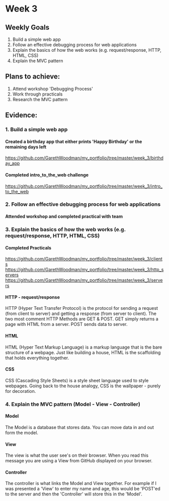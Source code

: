# Week 3

## Weekly Goals
1. Build a simple web app
2. Follow an effective debugging process for web applications
3. Explain the basics of how the web works (e.g. request/response, HTTP, HTML, CSS)
4. Explain the MVC pattern


## Plans to achieve:
1. Attend workshop 'Debugging Process'
2. Work through practicals 
3. Research the MVC pattern

## Evidence:
### 1. Build a simple web app
#### Created a birthday app that either prints 'Happy Birthday' or the remaining days left 
https://github.com/GarethWoodman/my_portfolio/tree/master/week_3/birthday_app

#### Completed intro_to_the_web challenge
https://github.com/GarethWoodman/my_portfolio/tree/master/week_3/intro_to_the_web

### 2. Follow an effective debugging process for web applications
#### Attended workshop and completed practical with team

### 3. Explain the basics of how the web works (e.g. request/response, HTTP, HTML, CSS)
#### Completed Practicals
https://github.com/GarethWoodman/my_portfolio/tree/master/week_3/clients
https://github.com/GarethWoodman/my_portfolio/tree/master/week_3/http_servers
https://github.com/GarethWoodman/my_portfolio/tree/master/week_3/servers

#### HTTP - request/response 
HTTP (Hyper Text Transfer Protocol) is the protocol for sending a request (from client to server) and getting a response (from server to client).
The two most comment HTTP Methods are GET & POST. GET simply returns a page with HTML from a server. POST sends data to server. 

#### HTML
HTML (Hyper Text Markup Language) is a markup language that is the bare structure of a webpage. Just like building a house, HTML is the scaffolding that holds everything together.  

#### CSS
CSS (Cascading Style Sheets) is a style sheet language used to style webpages. Going back to the house analogy, CSS is the wallpaper - purely for decoration. 


### 4. Explain the MVC pattern (Model - View - Controller)
#### Model
The Model is a database that stores data. You can move data in and out form the model.

#### View
The view is what the user see's on their browser. When you read this message you are using a View from GitHub displayed on your browser.

#### Controller
The controller is what links the Model and View together. For example if I was presented a 'View' to enter my name and age, this would be 'POST'ed to the server and then the 'Controller' will store this in the 'Model'.
